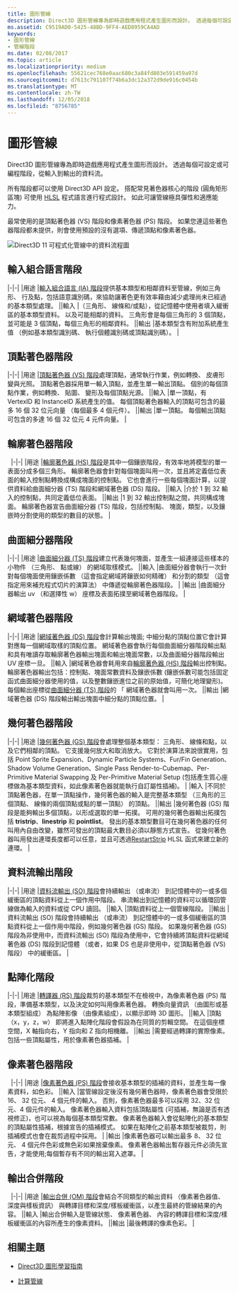 ```yaml
---
title: 圖形管線
description: Direct3D 圖形管線專為即時遊戲應用程式產生圖形而設計。 透過每個可設定或可編程階段，從輸入到輸出的資料流。
ms.assetid: C9519AD0-5425-48BD-9FF4-AED8959CA4AD
keywords:
- 圖形管線
- 管線階段
ms.date: 02/08/2017
ms.topic: article
ms.localizationpriority: medium
ms.openlocfilehash: 55621cec768e0aac680c3a84fd803e591459a97d
ms.sourcegitcommit: d7613c791107f74b6a3dc12a372d9de916c0454b
ms.translationtype: MT
ms.contentlocale: zh-TW
ms.lasthandoff: 12/05/2018
ms.locfileid: "8756785"
---
```

# <a name="graphics-pipeline"></a>圖形管線


Direct3D 圖形管線專為即時遊戲應用程式產生圖形而設計。 透過每個可設定或可編程階段，從輸入到輸出的資料流。

所有階段都可以使用 Direct3D API 設定。 搭配常見著色器核心的階段 (圓角矩形區塊) 可使用 [HLSL](https://msdn.microsoft.com/library/windows/desktop/bb509561) 程式語言進行程式設計。 如此可讓管線極具彈性和適應能力。

最常使用的是頂點著色器 (VS) 階段和像素著色器 (PS) 階段。 如果您連這些著色器階段都未提供，則會使用預設的沒有選項、傳遞頂點和像素著色器。

![Direct3D 11 可程式化管線中的資料流程圖](images/d3d11-pipeline-stages.jpg)

## <a name="input-assembler-stage"></a>輸入組合語言階段

|-|-| |用途 |[輸入組合語言 (IA) 階段](input-assembler-stage--ia-.md)提供基本類型和相鄰資料至管線，例如三角形、 行及點，包括語意識別碼，來協助讓著色更有效率藉由減少處理尚未已經過的基本類型處理。 ||輸入 |（三角形、 線條和/或點），從記憶體中使用者填入緩衝區的基本類型資料。 以及可能相鄰的資料。 三角形會是每個三角形的 3 個頂點，並可能是 3 個頂點，每個三角形的相鄰資料。 ||輸出 |基本類型含有附加系統產生值 （例如基本類型識別碼、 執行個體識別碼或頂點識別碼）。 |

## <a name="vertex-shader-stage"></a>頂點著色器階段

|-|-| |用途 |[頂點著色器 (VS) 階段](vertex-shader-stage--vs-.md)處理頂點，通常執行作業，例如轉換、 皮膚形變與光照。 頂點著色器採用單一輸入頂點，並產生單一輸出頂點。 個別的每個頂點作業，例如轉換、 貼圖、 變形及每個頂點光源。 ||輸入 |單一頂點，有 VertexID 和 InstanceID 系統產生的值。 每個頂點著色器輸入的頂點可包含的最多 16 個 32 位元向量 （每個最多 4 個元件）。 ||輸出 |單一頂點。 每個輸出頂點可包含的多達 16 個 32 位元 4 元件向量。 |
 
## <a name="hull-shader-stage"></a>輪廓著色器階段
 
|-|-| |用途 |[輪廓著色器 (HS) 階段](hull-shader-stage--hs-.md)是其中一個鑲嵌階段，有效率地將模型的單一表面分成多個三角形。 輪廓著色器會針對每個塊面叫用一次，並且將定義低位表面的輸入控制點轉換成構成塊面的控制點。 它也會進行一些每個塊面計算，以提供資料給曲面細分器 (TS) 階段和網域著色器 (DS) 階段。 ||輸入 |介於 1 到 32 輸入的控制點，共同定義低位表面。 ||輸出 |1 到 32 輸出控制點之間，共同構成塊面。 輪廓著色器宣告曲面細分器 (TS) 階段，包括控制點、 塊面，類型，以及鑲嵌時分割使用的類型的數目的狀態。 |

## <a name="tessellator-stage"></a>曲面細分器階段

|-|-| |用途 |[曲面細分器 (TS) 階段](tessellator-stage--ts-.md)建立代表幾何塊面，並產生一組連接這些樣本的小物件 （三角形、 點或線） 的網域取樣模式。 ||輸入 |曲面細分器會執行一次針對每個塊面使用鑲嵌係數 （這會指定網域將鑲嵌如何精確） 和分割的類型 （這會指定用來補充程式切片的演算法） 中傳遞從輪廓著色器階段。 | |輸出 |曲面細分器輸出 uv （和選擇性 w） 座標及表面拓撲至網域著色器階段。 |

## <a name="domain-shader-stage"></a>網域著色器階段

|-|-| |用途 |[網域著色器 (DS) 階段](domain-shader-stage--ds-.md)會計算輸出塊面; 中細分點的頂點位置它會計算對應每一個網域取樣的頂點位置。 網域著色器會執行每個曲面細分器階段輸出點和具有唯讀存取輪廓著色器輸出塊面和輸出塊面常數，以及曲面細分器階段輸出 UV 座標一旦。 ||輸入 |網域著色器會耗用來自[輪廓著色器 (HS) 階段](hull-shader-stage--hs-.md)輸出控制點。 輪廓著色器輸出包括：控制點、塊面常數資料及鑲嵌係數 (鑲嵌係數可能包括固定函式曲面細分器使用的值，以及整數鑲嵌進位之前的原始值，可簡化地理變形)。 每個輸出座標從[曲面細分器 (TS) 階段](tessellator-stage--ts-.md)的 「 網域著色器就會叫用一次。 ||輸出 |網域著色器 (DS) 階段輸出輸出塊面中細分點的頂點位置。 |

## <a name="geometry-shader-stage"></a>幾何著色器階段

|-|-| |用途 |[幾何著色器 (GS) 階段](geometry-shader-stage--gs-.md)會處理整個基本類型： 三角形、 線條和點，以及它們相鄰的頂點。 它支援幾何放大和取消放大。 它對於演算法來說很實用，包括 Point Sprite Expansion、Dynamic Particle Systems、Fur/Fin Generation、Shadow Volume Generation、Single Pass Render-to-Cubemap、Per-Primitive Material Swapping 及 Per-Primitive Material Setup (包括產生質心座標做為基本類型資料，如此像素著色器就能執行自訂屬性插補)。 | |輸入 |不同於頂點著色器，在單一頂點操作，幾何著色器的輸入是完整基本類型 （三角形的三個頂點、 線條的兩個頂點或點的單一頂點） 的頂點。 ||輸出 |幾何著色器 (GS) 階段是能夠輸出多個頂點，以形成選取的單一拓撲。 可用的幾何著色器輸出拓撲包括 <strong>tristrip</strong>、<strong>linestrip</strong> 和 <strong>pointlist</strong>。 發出的基本類型數目可在幾何著色器的任何叫用內自由改變，雖然可發出的頂點最大數目必須以靜態方式宣告。 從幾何著色器叫用發出連環長度都可以任意，並且可透過[RestartStrip](https://msdn.microsoft.com/library/windows/desktop/bb509660) HLSL 函式來建立新的連環。 |

## <a name="stream-output-stage"></a>資料流輸出階段

|-|-| |用途 |[資料流輸出 (SO) 階段](stream-output-stage--so-.md)會持續輸出 （或串流） 到記憶體中的一或多個緩衝區的頂點資料從上一個作用中階段。 串流輸出到記憶體的資料可以循環回管線做為輸入的資料或從 CPU 讀回。 ||輸入 |頂點資料從上一個管線階段。 ||輸出 |資料流輸出 (SO) 階段會持續輸出 （或串流） 到記憶體中的一或多個緩衝區的頂點資料從上一個作用中階段，例如幾何著色器 (GS) 階段。 如果幾何著色器 (GS) 階段為非使用中，而資料流輸出 (SO) 階段為使用中，它會持續將頂點資料從網域著色器 (DS) 階段到記憶體 （或者，如果 DS 也是非使用中，從頂點著色器 (VS) 階段） 中的緩衝區。 |

## <a name="rasterizer-stage"></a>點陣化階段

|-|-| |用途 |[轉譯器 (RS) 階段](rasterizer-stage--rs-.md)裁剪的基本類型不在檢視中，為像素著色器 (PS) 階段，準備基本類型，以及決定如何叫用像素著色器。 轉換向量資訊 （由圖形或基本類型組成） 為點陣影像 （由像素組成），以顯示即時 3D 圖形。 ||輸入 |頂點 （x，y，z，w） 即將進入點陣化階段會假設為在同質的剪輯空間。 在這個座標空間，X 軸指向右，Y 指向和 Z 指向相機離。 ||輸出 |需要經過轉譯的實際像素。 包括一些頂點屬性，用於像素著色器插補。 |

## <a name="pixel-shader-stage"></a>像素著色器階段
 
|-|-| |用途 |[像素著色器 (PS) 階段](pixel-shader-stage--ps-.md)會接收基本類型的插補的資料，並產生每一像素資料，如色彩。 ||輸入 |當管線設定後沒有幾何著色器時，像素著色器會受限於 16、 32 位元、 4 個元件的輸入。 否則，像素著色器最多可以採用 32、32 位元、4 個元件的輸入。 像素著色器輸入資料包括頂點屬性 (可插補，無論是否有透視修正)，也可以視為每個基本類型常數。 像素著色器輸入會從點陣化的基本類型的頂點屬性插補，根據宣告的插補模式。 如果在點陣化之前基本類型被裁剪，則插補模式也會在裁剪過程中採用。 | |輸出 |像素著色器可以輸出最多 8、 32 位元、 4 個元件色彩或無色彩如果捨棄像素。 像素著色器輸出暫存器元件必須先宣告，才能使用;每個暫存有不同的輸出寫入遮罩。 |

## <a name="output-merger-stage"></a>輸出合併階段
 
|-|-| |用途 |[輸出合併 (OM) 階段](output-merger-stage--om-.md)會結合不同類型的輸出資料 （像素著色器值、 深度與樣板資訊） 與轉譯目標和深度/樣板緩衝區，以產生最終的管線結果的內容。 ||輸入 |輸出合併輸入是管線狀態、 像素著色器、 內容的轉譯目標和深度/樣板緩衝區的內容所產生的像素資料。 ||輸出 |最後轉譯的像素色彩。 |

## <a name="related-topics"></a>相關主題

- [Direct3D 圖形學習指南](index.md)

- [計算管線](compute-pipeline.md)
